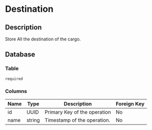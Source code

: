 # Destination

## Description

Store All the destination of the cargo.

## Database

### Table

`required`

### Columns

| Name | Type   | Description                  | Foreign Key |
|------|--------|------------------------------|-------------|
| id   | UUID   | Primary Key of the operation | No          |
| name | string | Timestamp of the operation.  | No          |

